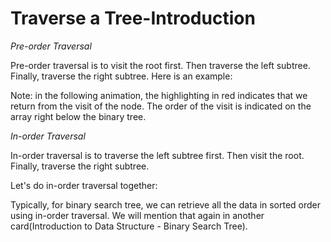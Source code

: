 # Traverse a Tree-Introduction

*Pre-order Traversal*

Pre-order traversal is to visit the root first. Then traverse the left subtree. Finally, traverse the right subtree.
Here is an example:

Note: in the following animation, the highlighting in red indicates that we return from the visit of the node. The order
of the visit is indicated on the array right below the binary tree.

*In-order Traversal*

In-order traversal is to traverse the left subtree first. Then visit the root. Finally, traverse the right subtree.

Let's do in-order traversal together:

Typically, for binary search tree, we can retrieve all the data in sorted order using in-order traversal. We will
mention that again in another card(Introduction to Data Structure - Binary Search Tree).
